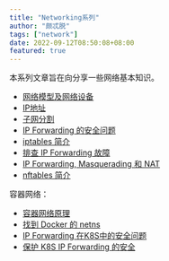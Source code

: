 ```yaml
---
title: "Networking系列"
author: "颇忒脱"
tags: ["network"]
date: 2022-09-12T08:50:08+08:00
featured: true
---
```


<!--more-->

本系列文章旨在向分享一些网络基本知识。

* [网络模型及网络设备](../network-model-and-devices)
* [IP地址](../ip-address)
* [子网分割](../subnetting)
* [IP Forwarding 的安全问题](../ip-forwarding)
* [iptables 简介](../iptables-intro)
* [排查 IP Forwarding 故障](../ip-forwarding-trbst)
* [IP Forwarding, Masquerading 和 NAT](../ip-forwarding-masq-nat)
* [nftables 简介](../nftables-intro)

容器网络：

* [容器网络原理](../container-networking)
* [找到 Docker 的 netns](../find-docker-netns)
* [IP Forwarding 在K8S中的安全问题](../ip-forwarding-k8s)
* [保护 K8S IP Forwarding 的安全](../ip-forwarding-k8s-2)
